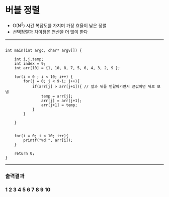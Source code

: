 # 버블 정렬

- O(N<sup>2</sup>) 시간 복잡도를 가지며 가장 효율이 낮은 정렬
- 선택정렬과 차이점은 연산을 더 많이 한다

---

```

int main(int argc, char* argv[]) {

    int i,j,temp;
    int index = 9;
    int arr[10] = {1, 10, 8, 7, 5, 6, 4, 3, 2, 9 };

    for(i = 0 ; i < 10; i++) {
        for(j = 0; j < 9-i; j++){
            if(arr[j] > arr[j+1]){ // 앞과 뒤를 번갈아가면서 큰값이면 뒤로 보냄
                temp = arr[j];
                arr[j] = arr[j+1];
                arr[j+1] = temp;
            }
        }

    }


    for(i = 0; i < 10; i++){
        printf("%d ", arr[i]);
    }

    return 0;
}

```

---

### 출력결과

### 1 2 3 4 5 6 7 8 9 10
